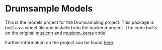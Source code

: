 # Drumsample Models

This is the models project for the Drumsampling project. This package is built as a wheel file and installed into the backend project.
The code builts on the original [musicnn](https://github.com/jordipons/musicnn) and [musicnn_keras](https://github.com/Quint-e/musicnn_keras) code.

Further information on the project can be found [here](https://creative-technologies.de/implementation-of-a-distributed-ai-driven-audio-sample-manager).